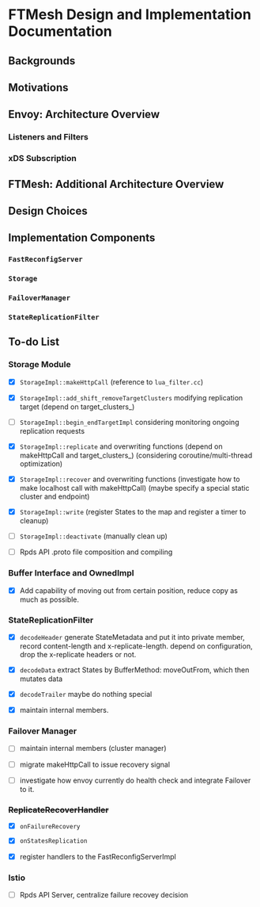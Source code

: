 # FTMesh Design and Implementation Documentation

## Backgrounds


## Motivations


## Envoy: Architecture Overview

### Listeners and Filters


### xDS Subscription


### 


## FTMesh: Additional Architecture Overview


## Design Choices


## Implementation Components

### `FastReconfigServer`


### `Storage`


### `FailoverManager`


### `StateReplicationFilter`


## To-do List

### Storage Module

- [x] `StorageImpl::makeHttpCall` (reference to `lua_filter.cc`)

- [x] `StorageImpl::add_shift_removeTargetClusters` modifying replication target (depend on target_clusters_)

- [ ] `StorageImpl::begin_endTargetImpl` considering monitoring ongoing replication requests

- [x] `StorageImpl::replicate` and overwriting functions (depend on makeHttpCall and target_clusters_)
(considering coroutine/multi-thread optimization)

- [x] `StorageImpl::recover` and overwriting functions (investigate how to make localhost call with makeHttpCall)
(maybe specify a special static cluster and endpoint)

- [x] `StorageImpl::write` (register States to the map and register a timer to cleanup)

- [ ] `StorageImpl::deactivate` (manually clean up)

- [ ] Rpds API .proto file composition and compiling

### Buffer Interface and OwnedImpl

- [x] Add capability of moving out from certain position, reduce copy as much as possible.

### StateReplicationFilter 

- [x] `decodeHeader` generate StateMetadata and put it into private member, 
record content-length and x-replicate-length. depend on configuration, drop the x-replicate headers or not.


- [x] `decodeData` extract States by BufferMethod: moveOutFrom, which then mutates data

- [x] `decodeTrailer` maybe do nothing special

- [x] maintain internal members.

### Failover Manager

- [ ] maintain internal members (cluster manager)

- [ ] migrate makeHttpCall to issue recovery signal

- [ ] investigate how envoy currently do health check and integrate Failover to it.

### ~~ReplicateRecoverHandler~~

- [x] `onFailureRecovery`

- [x] `onStatesReplication`

- [x] register handlers to the FastReconfigServerImpl

### Istio

- [ ] Rpds API Server, centralize failure recovey decision





